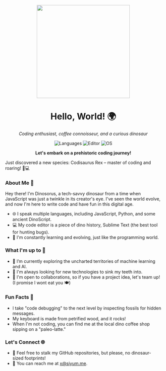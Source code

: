 <p align="center">
  <img src="https://raw.githubusercontent.com/Dinosorus/Dinosorus/main/dino.gif" width="300">
</p>

<h1 align="center">Hello, World! 🌍</h1>

<p align="center">
  <em>Coding enthusiast, coffee connoisseur, and a curious dinosaur</em>
</p>

<p align="center">
  <img src="https://img.shields.io/badge/Languages-JavaScript%20%7C%20Python%20%7C%20C%2B%2B%20%7C%20DinoScript-yellow" alt="Languages">
  <img src="https://img.shields.io/badge/Editor-VSCode%20%7C%20Sublime%20%7C%20RexEdit-brightgreen" alt="Editor">
  <img src="https://img.shields.io/badge/OS-Windows%20%7C%20Linux%20%7C%20Jurassic%20Park-blue" alt="OS">
</p>

<p align="center">
  <strong>Let's embark on a prehistoric coding journey!</strong>
</p>

Just discovered a new species: Codisaurus Rex – master of coding and roaring! 🦖💻

### About Me 🦖

Hey there! I'm Dinosorus, a tech-savvy dinosaur from a time when JavaScript was just a twinkle in its creator's eye. I've seen the world evolve, and now I'm here to write code and have fun in this digital age.

- 🌐 I speak multiple languages, including JavaScript, Python, and some ancient DinoScript.
- 💻 My code editor is a piece of dino history, Sublime Text (the best tool for hunting bugs).
- 📖 I'm constantly learning and evolving, just like the programming world.

### What I'm up to 🚀

- 🔭 I’m currently exploring the uncharted territories of machine learning and AI.
- 🌱 I'm always looking for new technologies to sink my teeth into.
- 👯 I'm open to collaborations, so if you have a project idea, let's team up! (I promise I wont eat you 🍽️)

### Fun Facts 🦕

- I take "code debugging" to the next level by inspecting fossils for hidden messages.
- My keyboard is made from petrified wood, and it rocks!
- When I'm not coding, you can find me at the local dino coffee shop sipping on a "paleo-latte."

### Let's Connect 🌐

- 🦖 Feel free to stalk my GitHub repositories, but please, no dinosaur-sized footprints!
- 💬 You can reach me at x@siyum.me.

